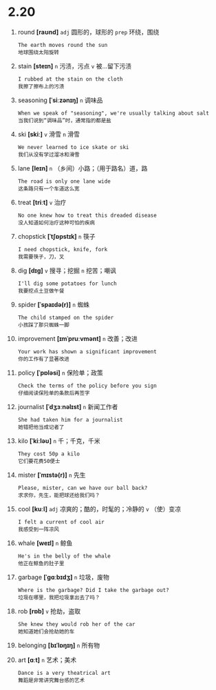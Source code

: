# 2.20



1. round **[raʊnd]** `adj` 圆形的，球形的 `prep` 环绕，围绕
    ```
    The earth moves round the sun
    地球围绕太阳旋转
    ```

2. stain **[steɪn]** `n` 污渍，污点 `v` 被...留下污渍
    ```
    I rubbed at the stain on the cloth
    我擦了擦布上的污渍
    ```

3. seasoning **[ˈsiːzənɪŋ]** `n` 调味品
    ```
    When we speak of "seasoning", we're usually talking about salt
    当我们说到“调味品”时，通常指的都是盐
    ```

4. ski **[skiː]** `v` 滑雪 `n` 滑雪
    ```
    We never learned to ice skate or ski
    我们从没有学过溜冰和滑雪
    ```

5. lane **[leɪn]** `n` （乡间）小路；（用于路名）道，路
    ```
    The road is only one lane wide
    这条路只有一个车道这么宽
    ```

6. treat **[triːt]** `v` 治疗
    ```
    No one knew how to treat this dreaded disease
    没人知道如何治疗这种可怕的疾病
    ```

7. chopstick **[ˈtʃɒpstɪk]** `n` 筷子
    ```
    I need chopstick, knife, fork
    我需要筷子，刀，叉
    ```

8. dig **[dɪɡ]** `v` 搜寻；挖掘 `n` 挖苦；嘲讽
    ```
    I'll dig some potatoes for lunch
    我要挖点土豆做午餐
    ```

9. spider **[ˈspaɪdə(r)]** `n` 蜘蛛
    ```
    The child stamped on the spider
    小孩踩了那只蜘蛛一脚
    ```

10. improvement **[ɪmˈpruːvmənt]** `n` 改善；改进
    ```
    Your work has shown a significant improvement
    你的工作有了显著改进
    ```

11. policy **[ˈpɒləsi]** `n` 保险单；政策
    ```
    Check the terms of the policy before you sign
    仔细阅读保险单的条款后再签字
    ```

12. journalist **[ˈdʒɜːnəlɪst]** `n` 新闻工作者
    ```
    She had taken him for a journalist
    她错把他当成记者了
    ```

13. kilo **[ˈkiːləʊ]** `n` 千；千克，千米
    ```
    They cost 50p a kilo
    它们要花费50便士
    ```

14. mister **[ˈmɪstə(r)]** `n` 先生
    ```
    Please, mister, can we have our ball back?
    求求你，先生，能把球还给我们吗？
    ```

15. cool **[kuːl]** `adj` 凉爽的；酷的，时髦的；冷静的 `v` （使）变凉
    ```
    I felt a current of cool air
    我感受到一阵凉风
    ```

16. whale **[weɪl]** `n` 鲸鱼
    ```
    He's in the belly of the whale
    他正在鲸鱼的肚子里
    ```

17. garbage **[ˈɡɑːbɪdʒ]** `n` 垃圾，废物
    ```
    Where is the garbage? Did I take the garbage out?
    垃圾在哪里，我把垃圾拿出去了吗？
    ```

18. rob **[rɒb]** `v` 抢劫，盗取
    ```
    She knew they would rob her of the car
    她知道她们会抢劫她的车
    ```

19. belonging **[bɪˈlɒŋɪŋ]** `n` 所有物

20. art **[ɑːt]** `n` 艺术；美术
    ```
    Dance is a very theatrical art
    舞蹈是非常讲究舞台感的艺术
    ```
